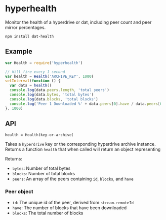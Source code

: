 # hyperhealth

Monitor the health of a hyperdrive or dat, including peer count and peer mirror percentages.

```
npm install dat-health
```

## Example

```js
var Health = require('hyperhealth')

// Will fire every 1 second
var health = Health('ARCHIVE_KEY', 1000)
setInterval(function () {
  var data = health()
  console.log(data.peers.length, 'total peers')
  console.log(data.bytes, 'total bytes')
  console.log(data.blocks, 'total blocks')
  console.log('Peer 1 Downloaded %' + data.peers[0].have / data.peers[0].blocks)
}, 1000)
```

## API

```health = Health(key-or-archive)```

Takes a `hyperdrive` key or the corresponding hyperdrive archive instance. Returns a
function `health` that when called will return an object representing

Returns:

* ```bytes```: Number of total bytes
* ```blocks```: Number of total blocks
* ```peers```: An array of the peers containing `id`, `blocks`, and `have`

### Peer object

* `id`: The unique id of the peer, derived from `stream.remoteId`
* `have`: The number of blocks that have been downloaded
* `blocks`: The total number of blocks
